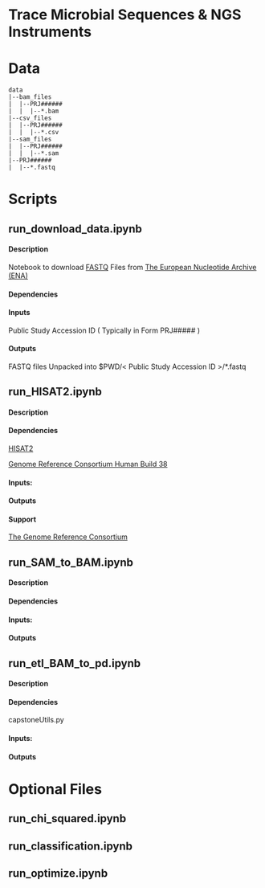 # Trace Microbial Sequences & NGS Instruments

# Data

``` 
data
|--bam_files
|  |--PRJ######
|  |  |--*.bam
|--csv_files
|  |--PRJ######
|  |  |--*.csv
|--sam_files
|  |--PRJ######
|  |  |--*.sam
|--PRJ######
|  |--*.fastq
```
# Scripts

## run_download_data.ipynb


#### Description

Notebook to download [FASTQ](https://support.illumina.com/bulletins/2016/04/fastq-files-explained.html) Files from [The European Nucleotide Archive (ENA)](https://www.ebi.ac.uk/ena/portal)

#### Dependencies 

#### Inputs

Public Study Accession ID ( Typically in Form PRJ##### )

#### Outputs

FASTQ files Unpacked into $PWD/< Public Study Accession ID >/*.fastq

## run_HISAT2.ipynb

#### Description

#### Dependencies

[HISAT2](http://daehwankimlab.github.io/hisat2/)

[Genome Reference Consortium Human Build 38](https://genome-idx.s3.amazonaws.com/hisat/grch38_genome.tar.gz)

#### Inputs: 

#### Outputs

#### Support 
[The Genome Reference Consortium](https://www.ncbi.nlm.nih.gov/grc)

## run_SAM_to_BAM.ipynb

#### Description

#### Dependencies 

#### Inputs: 

#### Outputs

## run_etl_BAM_to_pd.ipynb

#### Description

#### Dependencies 

capstoneUtils.py


#### Inputs: 

#### Outputs



# Optional Files

## run_chi_squared.ipynb
## run_classification.ipynb
## run_optimize.ipynb
